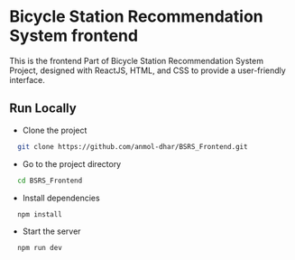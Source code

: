 # Bicycle Station Recommendation System frontend

This is the frontend Part of Bicycle Station Recommendation System Project, designed with ReactJS, HTML, and CSS to provide a user-friendly interface.


## Run Locally

- Clone the project

```bash
  git clone https://github.com/anmol-dhar/BSRS_Frontend.git
```

- Go to the project directory

```bash
  cd BSRS_Frontend
```

- Install dependencies

```bash
  npm install
```

- Start the server

```bash
  npm run dev
```

